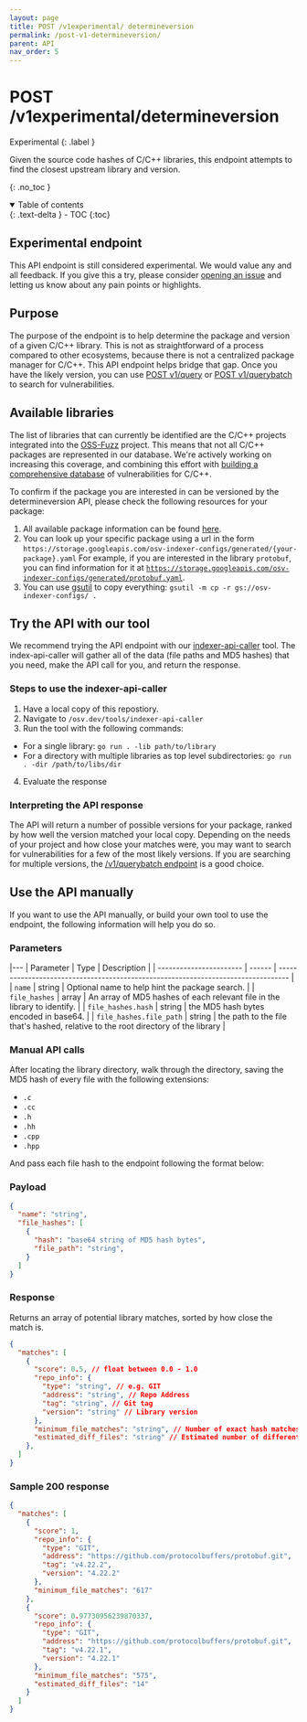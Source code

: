 ```yaml
---
layout: page
title: POST /v1experimental/ determineversion
permalink: /post-v1-determineversion/
parent: API
nav_order: 5
---
```

# POST /v1experimental/determineversion
Experimental
{: .label }

Given the source code hashes of C/C++ libraries, this endpoint attempts to find the closest upstream library and version.

{: .no_toc }

<details open markdown="block">
  <summary>
    Table of contents
  </summary>
  {: .text-delta }
- TOC
{:toc}
</details>

## Experimental endpoint

This API endpoint is still considered experimental. We would value any and all feedback. If you give this a try, please consider [opening an issue](https://github.com/google/osv.dev/issues/new) and letting us know about any pain points or highlights.

## Purpose
The purpose of the endpoint is to help determine the package and version of a given C/C++ library. This is not as straightforward of a process compared to other ecosystems, because there is not a centralized package manager for C/C++. This API endpoint helps bridge that gap. Once you have the likely version, you can use [POST v1/query](post-v1-query.md) or [POST v1/querybatch](post-v1-querybatch.md) to search for vulnerabilities.

## Available libraries
The list of libraries that can currently be identified are the C/C++ projects integrated into the [OSS-Fuzz](https://google.github.io/oss-fuzz/) project.
This means that not all C/C++ packages are represented in our database. We're actively working on increasing this coverage, and combining this effort with [building a comprehensive database](https://github.com/google/osv.dev/issues/783) of vulnerabilities for C/C++.

To confirm if the package you are interested in can be versioned by the determineversion API, please check the following resources for your package:

1. All available package information can be found [here](https://storage.googleapis.com/osv-indexer-configs).
2. You can look up your specific package using a url in the form <!-- markdown-link-check-disable --> `https://storage.googleapis.com/osv-indexer-configs/generated/{your-package}.yaml` <!-- markdown-link-check-enable--> For example, if you are interested in the library `protobuf`, you can find information for it at [`https://storage.googleapis.com/osv-indexer-configs/generated/protobuf.yaml`](https://storage.googleapis.com/osv-indexer-configs/generated/protobuf.yaml).
3. You can use [gsutil](https://cloud.google.com/storage/docs/gsutil) to copy everything: `gsutil -m cp -r gs://osv-indexer-configs/ .`

## Try the API with our tool

We recommend trying the API endpoint with our [indexer-api-caller](https://github.com/google/osv.dev/tree/master/tools/indexer-api-caller) tool. The index-api-caller will gather all of the data (file paths and MD5 hashes) that you need, make the API call for you, and return the response.

### Steps to use the indexer-api-caller

1. Have a local copy of this repostiory.
2. Navigate to `/osv.dev/tools/indexer-api-caller`
3. Run the tool with the following commands:
  - For a single library: `go run . -lib path/to/library`
  - For a directory with multiple libraries as top level subdirectories: `go run . -dir /path/to/libs/dir`
4. Evaluate the response


### Interpreting the API response

The API will return a number of possible versions for your package, ranked by how well the version matched your local copy. Depending on the needs of your project and how close your matches were, you may want to search for vulnerabilities for a few of the most likely versions. If you are searching for multiple versions, the [/v1/querybatch endpoint](post-v1-querybatch.md) is a good choice.


## Use the API manually

If you want to use the API manually, or build your own tool to use the endpoint, the following information will help you do so.

### Parameters

|---
| Parameter               | Type   | Description                                                                       |
| ----------------------- | ------ | --------------------------------------------------------------------------------- |
| `name`                  | string | Optional name to help hint the package search.                                    |
| `file_hashes`           | array  | An array of MD5 hashes of each relevant file in the library to identify.          |
| `file_hashes.hash`      | string | the MD5 hash bytes encoded in base64.                                             |
| `file_hashes.file_path` | string | the path to the file that's hashed, relative to the root directory of the library |


### Manual API calls
After locating the library directory, walk through the directory, saving the MD5 hash of every file with the following extensions:

- `.c`
- `.cc`
- `.h`
- `.hh`
- `.cpp`
- `.hpp`

And pass each file hash to the endpoint following the format below:

### Payload
```json
{
  "name": "string",
  "file_hashes": [
    {
      "hash": "base64 string of MD5 hash bytes",
      "file_path": "string",
    }
  ]
}
```

### Response
Returns an array of potential library matches, sorted by how close the match is.
```json
{
  "matches": [
    {
      "score": 0.5, // float between 0.0 - 1.0
      "repo_info": {
        "type": "string", // e.g. GIT
        "address": "string", // Repo Address
        "tag": "string", // Git tag
        "version": "string" // Library version
      },
      "minimum_file_matches": "string", // Number of exact hash matches
      "estimated_diff_files": "string" // Estimated number of different files
    },
  ]
}
```

### Sample 200 response
```json
{
  "matches": [
    {
      "score": 1,
      "repo_info": {
        "type": "GIT",
        "address": "https://github.com/protocolbuffers/protobuf.git",
        "tag": "v4.22.2",
        "version": "4.22.2"
      },
      "minimum_file_matches": "617"
    },
    {
      "score": 0.97730956239870337,
      "repo_info": {
        "type": "GIT",
        "address": "https://github.com/protocolbuffers/protobuf.git",
        "tag": "v4.22.1",
        "version": "4.22.1"
      },
      "minimum_file_matches": "575",
      "estimated_diff_files": "14"
    }
  ]
}

```